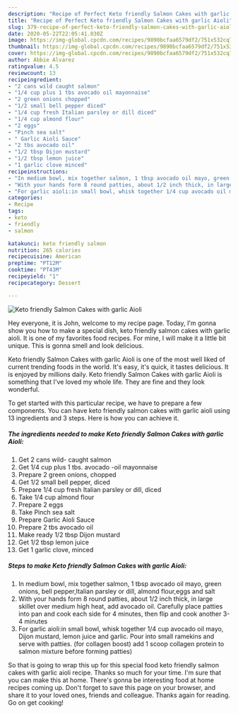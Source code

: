 ```yaml
---
description: "Recipe of Perfect Keto friendly Salmon Cakes with garlic Aioli"
title: "Recipe of Perfect Keto friendly Salmon Cakes with garlic Aioli"
slug: 379-recipe-of-perfect-keto-friendly-salmon-cakes-with-garlic-aioli
date: 2020-05-22T22:05:41.030Z
image: https://img-global.cpcdn.com/recipes/9890bcfaa6579df2/751x532cq70/keto-friendly-salmon-cakes-with-garlic-aioli-recipe-main-photo.jpg
thumbnail: https://img-global.cpcdn.com/recipes/9890bcfaa6579df2/751x532cq70/keto-friendly-salmon-cakes-with-garlic-aioli-recipe-main-photo.jpg
cover: https://img-global.cpcdn.com/recipes/9890bcfaa6579df2/751x532cq70/keto-friendly-salmon-cakes-with-garlic-aioli-recipe-main-photo.jpg
author: Abbie Alvarez
ratingvalue: 4.5
reviewcount: 13
recipeingredient:
- "2 cans wild caught salmon"
- "1/4 cup plus 1 tbs avocado oil mayonnaise"
- "2 green onions chopped"
- "1/2 small bell pepper diced"
- "1/4 cup fresh Italian parsley or dill diced"
- "1/4 cup almond flour"
- "2 eggs"
- "Pinch sea salt"
- " Garlic Aioli Sauce"
- "2 tbs avocado oil"
- "1/2 tbsp Dijon mustard"
- "1/2 tbsp lemon juice"
- "1 garlic clove minced"
recipeinstructions:
- "In medium bowl, mix together salmon, 1 tbsp avocado oil mayo, green onions, bell pepper,Italian parsley or dill, almond flour,eggs and salt"
- "With your hands form 8 round patties, about 1/2 inch thick, in large skillet over medium high heat, add avocado oil. Carefully place patties into pan and cook each side for 4 minutes, then flip and cook another 3-4 minutes"
- "For garlic aioli:in small bowl, whisk together 1/4 cup avocado oil mayo, Dijon mustard, lemon juice and garlic. Pour into small ramekins and serve with patties. (for collagen boost) add 1 scoop collagen protein to salmon mixture before forming patties)"
categories:
- Recipe
tags:
- keto
- friendly
- salmon

katakunci: keto friendly salmon 
nutrition: 265 calories
recipecuisine: American
preptime: "PT12M"
cooktime: "PT43M"
recipeyield: "1"
recipecategory: Dessert

---
```



![Keto friendly Salmon Cakes with garlic Aioli](https://img-global.cpcdn.com/recipes/9890bcfaa6579df2/751x532cq70/keto-friendly-salmon-cakes-with-garlic-aioli-recipe-main-photo.jpg)

Hey everyone, it is John, welcome to my recipe page. Today, I'm gonna show you how to make a special dish, keto friendly salmon cakes with garlic aioli. It is one of my favorites food recipes. For mine, I will make it a little bit unique. This is gonna smell and look delicious.



Keto friendly Salmon Cakes with garlic Aioli is one of the most well liked of current trending foods in the world. It's easy, it's quick, it tastes delicious. It is enjoyed by millions daily. Keto friendly Salmon Cakes with garlic Aioli is something that I've loved my whole life. They are fine and they look wonderful.


To get started with this particular recipe, we have to prepare a few components. You can have keto friendly salmon cakes with garlic aioli using 13 ingredients and 3 steps. Here is how you can achieve it.

<!--inarticleads1-->

##### The ingredients needed to make Keto friendly Salmon Cakes with garlic Aioli:

1. Get 2 cans wild- caught salmon
1. Get 1/4 cup plus 1 tbs. avocado -oil mayonnaise
1. Prepare 2 green onions, chopped
1. Get 1/2 small bell pepper, diced
1. Prepare 1/4 cup fresh Italian parsley or dill, diced
1. Take 1/4 cup almond flour
1. Prepare 2 eggs
1. Take Pinch sea salt
1. Prepare  Garlic Aioli Sauce
1. Prepare 2 tbs avocado oil
1. Make ready 1/2 tbsp Dijon mustard
1. Get 1/2 tbsp lemon juice
1. Get 1 garlic clove, minced




<!--inarticleads2-->

##### Steps to make Keto friendly Salmon Cakes with garlic Aioli:

1. In medium bowl, mix together salmon, 1 tbsp avocado oil mayo, green onions, bell pepper,Italian parsley or dill, almond flour,eggs and salt
1. With your hands form 8 round patties, about 1/2 inch thick, in large skillet over medium high heat, add avocado oil. Carefully place patties into pan and cook each side for 4 minutes, then flip and cook another 3-4 minutes
1. For garlic aioli:in small bowl, whisk together 1/4 cup avocado oil mayo, Dijon mustard, lemon juice and garlic. Pour into small ramekins and serve with patties. (for collagen boost) add 1 scoop collagen protein to salmon mixture before forming patties)




So that is going to wrap this up for this special food keto friendly salmon cakes with garlic aioli recipe. Thanks so much for your time. I'm sure that you can make this at home. There's gonna be interesting food at home recipes coming up. Don't forget to save this page on your browser, and share it to your loved ones, friends and colleague. Thanks again for reading. Go on get cooking!
